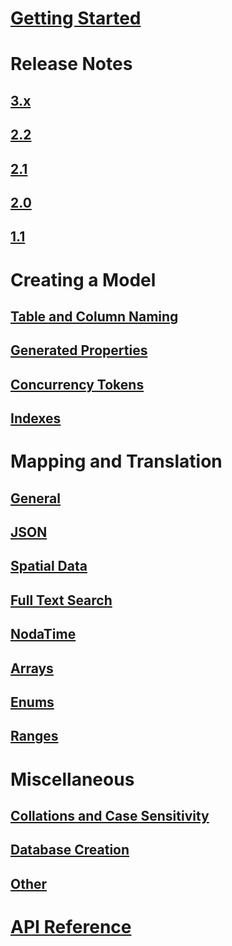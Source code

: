 ﻿# [Getting Started](index.md)
# Release Notes
## [3.x](release-notes/3.x.md)
## [2.2](release-notes/2.2.md)
## [2.1](release-notes/2.1.md)
## [2.0](release-notes/2.0.md)
## [1.1](release-notes/1.1.md)
# Creating a Model
## [Table and Column Naming](modeling/table-column-naming.md)
## [Generated Properties](modeling/generated-properties.md)
## [Concurrency Tokens](modeling/concurrency.md)
## [Indexes](modeling/indexes.md)
# Mapping and Translation
## [General](mapping/general.md)
## [JSON](mapping/json.md)
## [Spatial Data](mapping/nts.md)
## [Full Text Search](mapping/full-text-search.md)
## [NodaTime](mapping/nodatime.md)
## [Arrays](mapping/array.md)
## [Enums](mapping/enum.md)
## [Ranges](mapping/range.md)
# Miscellaneous
## [Collations and Case Sensitivity](misc/collations-and-case-sensitivity.md)
## [Database Creation](misc/database-creation.md)
## [Other](misc/other.md)
# [API Reference](../../obj/api/EFCore.PG/)
